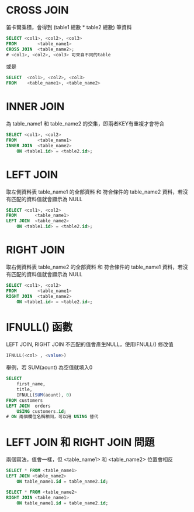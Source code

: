 # CROSS JOIN 
笛卡爾乘積，會得到 (table1 總數 * table2 總數) 筆資料

```sql
SELECT <col1>, <col2>, <col3>
FROM        <table_name1>
CROSS JOIN  <table_name2>;
# <col1>, <col2>, <col3> 可來自不同的table
```

或是
```sql
SELECT  <col1>, <col2>, <col3>
FROM    <table_name1>, <table_name2>
```

# INNER JOIN
為 table_name1 和 table_name2 的交集，即兩者KEY有重複才會符合
```sql
SELECT <col1>, <col2>
FROM        <table_name1>
INNER JOIN  <table_name2>
    ON <table1.id> = <table2.id>;
```

# LEFT JOIN
取左側資料表 table_name1 的全部資料 和 符合條件的 table_name2 資料，若沒有匹配的資料值就會顯示為 NULL
```sql
SELECT <col1>, <col2>
FROM       <table_name1>
LEFT JOIN  <table_name2>
    ON <table1.id> = <table2.id>;
```

# RIGHT JOIN
取右側資料表 table_name2 的全部資料 和 符合條件的 table_name1 資料，若沒有匹配的資料值就會顯示為 NULL
```sql
SELECT <col1>, <col2>
FROM        <table_name1>
RIGHT JOIN  <table_name2>
    ON <table1.id> = <table2.id>;
```
# IFNULL() 函數
LEFT JOIN, RIGHT JOIN 不匹配的值會產生NULL，使用IFNULL() 修改值
```sql
IFNULL(<col> , <value>)
```
舉例，若 SUM(aount) 為空值就填入0
```sql
SELECT 
    first_name,
    title, 
    IFNULL(SUM(aount), 0)
FROM customers
LEFT JOIN  orders
    USING customers.id;     
# ON 兩個欄位名稱相同，可以用 USING 替代
```

# LEFT JOIN 和 RIGHT JOIN 問題
兩個寫法，值會一樣，但 <table_name1> 和 <table_name2> 位置會相反
```sql
SELECT * FROM <table_name1>
LEFT JOIN <table_name2>
    ON table_name1.id = table_name2.id;
```

```sql
SELECT * FROM <table_name2>
RIGHT JOIN <table_name1>
    ON table_name1.id = table_name2.id;
```
